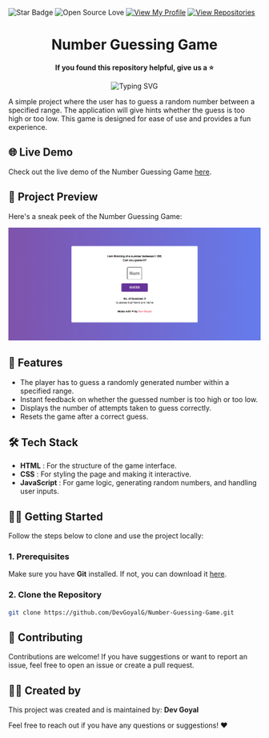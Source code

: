 ![Star Badge](https://img.shields.io/static/v1?label=%F0%9F%8C%9F&message=If%20Useful&style=style=flat&color=BC4E99)
![Open Source Love](https://badges.frapsoft.com/os/v1/open-source.svg?v=103)
[![View My Profile](https://img.shields.io/badge/View-My_Profile-green?logo=GitHub)](https://github.com/DevGoyalG)
[![View Repositories](https://img.shields.io/badge/View-My_Repositories-blue?logo=GitHub)](https://github.com/DevGoyalG?tab=repositories)


<h1 align="center"> Number Guessing Game </h1>

<p align="center"> <b> If you found this repository helpful, give us a  ⭐️ </b> </p>
<p align="center"><img src="https://readme-typing-svg.demolab.com?font=Segoe+script&duration=1000&pause=1000&center=true&vCenter=true&random=false&width=435&lines=Goal+%3A+10+%E2%98%85" alt="Typing SVG" /></a> </p>

A simple project where the user has to guess a random number between a specified range. The application will give hints whether the guess is too high or too low. This game is designed for ease of use and provides a fun experience. 

## 🌐 Live Demo
Check out the live demo of the Number Guessing Game [here](https://number-guess-play.netlify.app/).

## 📸 Project Preview
Here's a sneak peek of the Number Guessing Game:

![Project Preview](assets/Number-Guessing-Game.png)

## 🚀 Features
- The player has to guess a randomly generated number within a specified range.
- Instant feedback on whether the guessed number is too high or too low.
- Displays the number of attempts taken to guess correctly.
- Resets the game after a correct guess.

## 🛠️ Tech Stack
- **HTML** : For the structure of the game interface.
- **CSS** : For styling the page and making it interactive.
- **JavaScript** : For game logic, generating random numbers, and handling user inputs.

## 🧑‍💻 Getting Started

Follow the steps below to clone and use the project locally:

### 1. Prerequisites
Make sure you have **Git** installed. If not, you can download it [here](https://git-scm.com/).

### 2. Clone the Repository
```bash
git clone https://github.com/DevGoyalG/Number-Guessing-Game.git
```

## 🤝 Contributing
Contributions are welcome! If you have suggestions or want to report an issue, feel free to open an issue or create a pull request.

## 👨‍💻 Created by
This project was created and is maintained by:
**Dev Goyal**

Feel free to reach out if you have any questions or suggestions! ❤️
